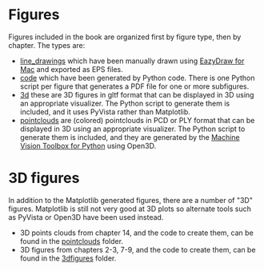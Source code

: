 # Figures

Figures included in the book are organized first by figure type, then by chapter.  The types are:

* [line_drawings](./line_drawings) which have been manually drawn using [EazyDraw for Mac](http://eazydraw.com) and exported as EPS files.
* [code](./code) which have been generated by Python code.  There is one Python script per figure that generates a PDF file for one or more subfigures.
* [3d](./3d) these are 3D figures in gltf format that can be displayed in 3D using an appropriate visualizer.  The Python script to generate them is included, and it uses PyVista rather than Matplotlib.
* [pointclouds](./pointclouds) are (colored) pointclouds in PCD or PLY format that can be displayed in 3D using an appropriate visualizer. The Python script to generate them is included, and they are generated by the [Machine Vision Toolbox for Python](https://github.com/petercorke/machinevision-toolbox-python) using Open3D.

# 3D figures

In addition to the Matplotlib generated figures, there are a number of "3D"
figures.  Matplotlib is still not very good at 3D plots so alternate tools such
as PyVista or Open3D have been used instead.

- 3D points clouds from chapter 14, and the code to create them, can be found in
  the [pointclouds](./pointclouds) folder.
- 3D figures from chapters 2-3, 7-9, and the code to create them, can be found
  in the [3dfigures](./3d) folder.